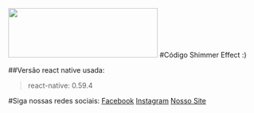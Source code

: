 <img src="https://sujeitoprogramador.com/wp-content/uploads/2018/04/cropped-SujeitoP-1.png" width="300" height="100">
#Código Shimmer Effect :)

##Versão react native usada: 
> react-native: 0.59.4 

#Siga nossas redes sociais:
[Facebook](https://www.facebook.com/sujeitoprogramador/)
[Instagram](https://instagram.com/sujeitoprogramador/)
[Nosso Site](https://sujeitoprogramador.com/)